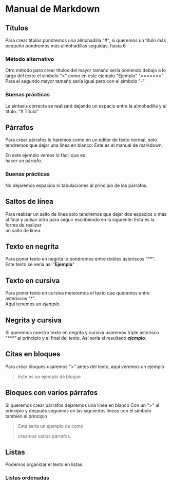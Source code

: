 # Manual de Markdown
## Títulos
Para crear títulos pondremos una almohadilla "#", si queremos un título más pequeño pondremos más almohadillas seguidas, hasta 6

### Método alternativo
Otro método para crear títulos del mayor tamaño sería poniendo debajo a lo largo del texto el símbolo "=" como en este ejemplo
"Ejemplo"
"======="
Para el segundo mayor tamaño sería igual pero con el símbolo "-"

### Buenas prácticas
La sintaxis correcta se realizará dejando un espacio entre la almohadilla y el título:
"# Título"

## Párrafos
Para crear párrafos lo haremos como en un editor de texto normal, solo tendremos que dejar una línea en blanco:
Este es el manual de markdown.

En este ejemplo vemos lo fácil que es  
hacer un párrafo.

### Buenas prácticas
No dejaremos espacios ni tabulaciones al principio de los párrafos.

## Saltos de línea
Para realizar un salto de línea solo tendremos que dejar dos espacios o más al final y pulsar intro para seguir escribiendo en la siguiente:
Esta es la forma de realizar  
un salto de línea.  

## Texto en negrita  
Para poner texto en negrita lo pondremos entre dobles asteriscos "**".  
Este texto se vería así "**Ejemplo**"  

## Texto en cursiva
Para poner texto en cursiva meteremos el texto que queramos entre asteriscos "*".  
Aquí tenemos un *ejemplo*.  

## Negrita y cursiva
Si queremos nuestro texto en negrita y cursiva usaremos triple asterisco "***" al principio y al final del texto.
Así sería el resultado ***ejemplo***.

## Citas en bloques
Para crear bloques usaremos ">" antes del texto, aqui veremos un ejemplo
>Este es un ejemplo de bloque

## Bloques con varios párrafos
Si queremos crear párrafos dejaremos una línea en blanco Con un ">" al principio y después seguimos en las siguientes líneas con el símbolo también al principio
>Este sería un ejemplo de como
>
>creamos varios párrafos.

## Listas  
Podemos organizar el texto en listas

### Listas ordenadas




                        







